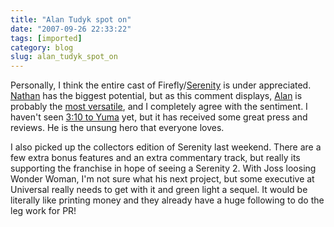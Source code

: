 ```yaml
---
title: "Alan Tudyk spot on"
date: "2007-09-26 22:33:22"
tags: [imported]
category: blog
slug: alan_tudyk_spot_on
---
```


Personally, I think the entire cast of Firefly/<a href="https://www.imdb.com/title/tt0379786/">Serenity</a> is under appreciated. <a href="https://www.imdb.com/name/nm0277213/">Nathan</a> has the biggest potential, but as this comment displays, <a href="https://www.imdb.com/name/nm0876138/">Alan</a> is probably the <a href="https://www.filmwad.com/the-alan-tudyk-effect-4621-p.html">most versatile</a>, and I completely agree with the sentiment. I haven't seen <a href="https://www.imdb.com/title/tt0381849/">3:10 to Yuma</a> yet, but it has received some great press and reviews. He is the unsung hero that everyone loves.

I also picked up the collectors edition of Serenity last weekend. There are a few extra bonus features and an extra commentary track, but really its supporting the franchise in hope of seeing a Serenity 2. With Joss loosing Wonder Woman, I'm not sure what his next project, but some executive at Universal really needs to get with it and green light a sequel. It would be literally like printing money and they already have a huge following to do the leg work for PR!
